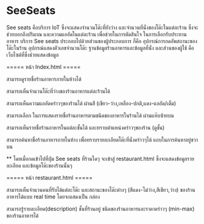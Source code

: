 # SeeSeats

See seats คือบริการ IoT ซึ่งจะแสดงจำนวนโต๊ะที่ยังว่าง และจำนวนที่นั่งของโต๊ะในแต่ละร้าน ซึ่งจะช่วยบอกถึงปริมาณ และความแออัดในแต่ละร้าน เพื่อช่วยในการตัดสินใจ ในการเลือกรับประทานอาหาร บริการ See seats ประกอบไปด้วยส่วนของผู้ประกอบการ ก็คือ อุปกรณ์การกดอัพสถานะของโต๊ะในร้าน อุปกรณ์แสดงตัวเลขจำนวนโต๊ะ ฐานข้อมูลร้านอาหารและข้อมูลที่นั่ง และส่วนของผู้ใช้ คือ เว็บไซต์ที่ซึ่งช่วยแสดงข้อมูล

===== หน้า Index.html =====

สามารถดูรายชื่อร้านอาหารภายในห้างได้

สามารถเห็นจำนวนโต๊ะที่ว่างของร้านอาหารแต่ละร้านได้

สามารถเห็นความแออัดคร่าวๆของร้านได้ ผ่านสี (เขียว-ว่าง,เหลือง-ปกติ,แดง-แออัด/เต็ม)

สามารถเลือก ในการแสดงรายชื่อร้านอาหารตามชนิดของอาหารในร้านได้ ผ่านแท๊บซ้ายบน

สามารถเห็นรายชื่อร้านอาหารในแต่ละชั้นได้ และทราบตำแหน่งคร่าวๆของร้าน (ดูชั้น)

สามารถค้นหาชื่อร้านอาหารภายในห้าง เพื่อทราบรายละเอียดโต๊ะที่นั่งคร่าวๆได้ แถบในการค้นหาอยู่ขวาบน

** โดยเมื่อกดเข้าไปที่ปุ่ม See seats ที่ร้านใดๆ จะเข้าสู่ restaurant.html ซึ่งจะแสดงข้อมูลรายละเอียด และข้อมูลโต๊ะของร้านนั้นๆ

===== หน้า restaurant.html =====

สามารถเห็นจำนวนคนที่รับได้แต่ละโต๊ะ และสถานะของโต๊ะต่างๆ (สีแดง-ไม่ว่าง,สีเขียว,ว่าง) ของร้านอาหารได้แบบ real time โดยจะแสดงเป็น กล่อง 

สามารถรู้รายละเอียด(description) ชั้นที่ร้านอยู่ ชนิดของร้านอาหารและราคาคร่าวๆ (min-max) ของร้านอาหารได้
